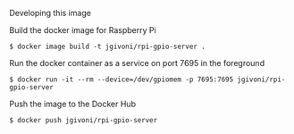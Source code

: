 Developing this image

Build the docker image for Raspberry Pi
```
$ docker image build -t jgivoni/rpi-gpio-server .
```

Run the docker container as a service on port 7695 in the foreground
```
$ docker run -it --rm --device=/dev/gpiomem -p 7695:7695 jgivoni/rpi-gpio-server
```

Push the image to the Docker Hub
```
$ docker push jgivoni/rpi-gpio-server
```
